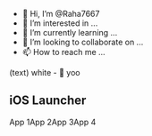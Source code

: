 - 👋 Hi, I’m @Raha7667
- 👀 I’m interested in ...
- 🌱 I’m currently learning ...
- 💞️ I’m looking to collaborate on ...
- 📫 How to reach me ...

<!---
Raha7667/Raha7667 is a ✨ special ✨ repository because its `README.md` (this file) appears on your GitHub profile.
You can click the Preview link to take a look at your changes.
--->
(text) white - 💞️ yoo
<!DOCTYPE html>
<html>
<head>
<style>
.container {
  display: flex;
  flex-wrap: wrap;
}

.item {
  width: 100px;
  height: 100px;
  background-color: #f2f2f2;
  border: 1px solid #ddd;
  text-align: center;
  line-height: 100px;
  margin: 5px;
}
</style>
</head>
<body>

<h2>iOS Launcher</h2>

<div class="container">
  <div class="item">App 1</div>
  <div class="item">App 2</div>
  <div class="item">App 3</div>
  <div class="item">App 4</div>
  <!-- Add more apps here -->
</div>

</body>
</html>